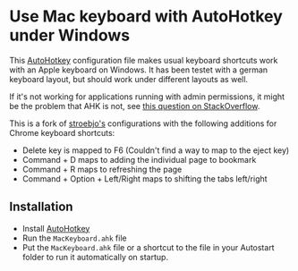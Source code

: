Use Mac keyboard with AutoHotkey under Windows
==============================================

This [AutoHotkey](https://www.autohotkey.com/) configuration file makes usual keyboard shortcuts work with an Apple keyboard on Windows. It has been testet with a german keyboard layout, but should work under different layouts as well.

If it's not working for applications running with admin permissions, it might be the problem that AHK is not, see [this question on StackOverflow](https://stackoverflow.com/a/8457852/723769).

This is a fork of [stroebjo's](https://github.com/stroebjo/autohotkey-windows-mac-keyboard) configurations with the following additions for Chrome keyboard shortcuts: 


- Delete key is mapped to F6 (Couldn't find a way to map to the eject key) 
- Command + D maps to adding the individual page to bookmark 
- Command + R maps to refreshing the page
- Command + Option + Left/Right maps to shifting the tabs left/right

Installation
------------

- Install [AutoHotkey](https://www.autohotkey.com/) 
- Run the `MacKeyboard.ahk` file
- Put the `MacKeyboard.ahk` file or a shortcut to the file in your Autostart folder to run it automatically on startup.
